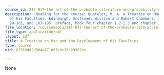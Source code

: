 ```yaml
---
course_id: 21l-017-the-art-of-the-probable-literature-and-probability-spring-2008
description: 'Reading for the course: Quetelet, M. A. A Treatise on Man and the Development
  of His Faculties. Edinburgh, Scotland: William and Robert Chambers, 1842, pp. iii-x,
  98-101, and 103-105, preface, book four chapter I.2-I.3 and chapter II (excerpt).'
file_location: /coursemedia/21l-017-the-art-of-the-probable-literature-and-probability-spring-2008/81368dd2d304a171061c9c3fc29362da_quetelet_exce.pdf
file_type: application/pdf
layout: pdf
title: A Treatise on Man and the Development of His Faculties
type: course
uid: 81368dd2d304a171061c9c3fc29362da

---
```

None